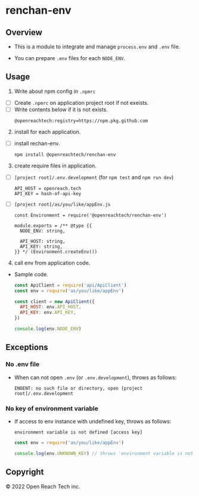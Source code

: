 # renchan-env

## Overview

* This is a module to integrate and manage `process.env` and `.env` file.

* You can prepare `.env` files for each `NODE_ENV`.

## Usage

1. Write about npm config in `.npmrc`

  - [ ] Create `.npmrc` on application project root if not exeists.
  - [ ] Write contents below if it is not exists.
    ```
    @openreachtech:registry=https://npm.pkg.github.com
    ```
2. install for each application.

  - [ ] install rechan-env.

    ```
    npm install @openreachtech/renchan-env
    ```
3. create require files in application.

  - [ ] `[project root]/.env.development` (for `npm test` and `npm run dev`)
    ```
    API_HOST = openreach.tech
    API_KEY = hash-of-api-key
    ```
  - [ ] `[project root]/as/you/like/appEnv.js`

    ```
    const Environment = require('@openreachtech/renchan-env')

    module.exports = /** @type {{
      NODE_ENV: string,

      API_HOST: string,
      API_KEY: string,
    }} */ (Environment.createEnv())
    ```
4. call env from application code.

  * Sample code.

    ```sample.js
    const ApiClient = require('api/ApiClient')
    const env = require('as/you/like/appEnv')

    const client = new ApiClient({
      API_HOST: env.API_HOST,
      API_KEY: env.API_KEY,
    })

    console.log(env.NODE_ENV)
    ```

## Exceptions

### No .env file

* When can not open `.env` (or `.env.development`), throws as follows:

  ```
  ENOENT: no such file or directory, open [project root]/.env.development
  ```

### No key of environment variable

* If access to env instance with undefined key, throws as follows:

  ```
  environment variable is not defined [access key]
  ```

  ```sample.js
  const env = require('as/you/like/appEnv')

  console.log(env.UNKNOWN_KEY) // throws 'environment variable is not defined [UNKNOWN_KEY]'
  ```

## Copyright

© 2022 Open Reach Tech inc.

